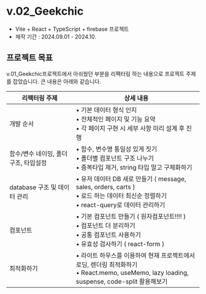 # v.02_Geekchic
- Vite + React + TypeScript + firebase 프로젝트
- 제작 기간 : 2024.09.01 - 2024.10. 

## 프로젝트 목표 
v.01_Geekchic프로젝트에서 아쉬웠던 부분을 리팩터링 하는 내용으로 프로젝트 주제를 잡았습니다. 큰 내용은 아래와 같습니다. 

| 리팩터링 주제 | 상세 내용 |
| --- | --- |
| 개발 순서 | • 기본 데이터 형식 인지<br>• 전체적인 페이지 및 기능 요약<br>• 각 페이지 구현 시 세부 사항 미리 설계 후 진행 |
| 함수/변수 네이밍, 폴더구조, 타입설정 | • 함수, 변수명 통일성 있게 짓기<br>• 폴더별 컴포넌트 구조 나누기<br>• 중복타입 제거, string 타입 말고 구체화하기 |
| database 구조 및 데이터 관리 | • 유저 데이터 DB 새로 만들기 ( message, sales, orders, carts )<br>• 로드 하는 데이터 최신순 정렬하기<br>• react-query로 데이터 관리하기 |
| 컴포넌트  | • 기본 컴포넌트 만들기 ( 원자컴포넌트!!!! )<br>• 컴포넌트 더 분리하기<br>• 공통 컴포넌트 사용하기<br>• 유효성 검사하기 ( react-form ) |
| 최적화하기 | • 라이트 하우스를 이용하여 현재 프로젝트에서 로딩, 렌더링 최적화하기 <br>• React.memo, useMemo, lazy loading, suspense, code-split 활용해보기<br>|
